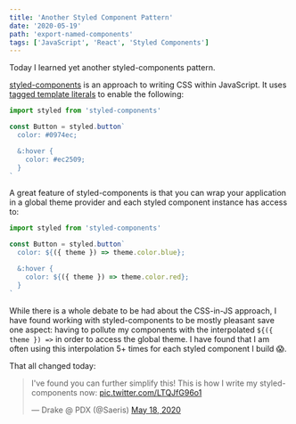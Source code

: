 ```yaml
---
title: 'Another Styled Component Pattern'
date: '2020-05-19'
path: 'export-named-components'
tags: ['JavaScript', 'React', 'Styled Components']
---
```


Today I learned yet another styled-components pattern.

[styled-components](https://styled-components.com/) is an approach to writing CSS within JavaScript. It uses [tagged template literals](https://developer.mozilla.org/en-US/docs/Web/JavaScript/Reference/Template_literals) to enable the following:

```javascript
import styled from 'styled-components'

const Button = styled.button`
  color: #0974ec;

  &:hover {
    color: #ec2509;
  }
`
```

A great feature of styled-components is that you can wrap your application in a global theme provider and each styled component instance has access to:

```javascript
import styled from 'styled-components'

const Button = styled.button`
  color: ${({ theme }) => theme.color.blue};

  &:hover {
    color: ${({ theme }) => theme.color.red};
  }
`
```

While there is a whole debate to be had about the CSS-in-JS approach, I have found working with styled-components to be mostly pleasant save one aspect: having to pollute my components with the interpolated `${({ theme }) =>` in order to access the global theme. I have found that I am often using this interpolation 5+ times for each styled component I build 😱.

That all changed today:

<blockquote class="twitter-tweet"><p lang="en" dir="ltr">I&#39;ve found you can further simplify this! This is how I write my styled-components now: <a href="https://t.co/LTQJfG96o1">pic.twitter.com/LTQJfG96o1</a></p>&mdash; Drake @ PDX (@Saeris) <a href="https://twitter.com/Saeris/status/1262441528078688256?ref_src=twsrc%5Etfw">May 18, 2020</a></blockquote> <script async src="https://platform.twitter.com/widgets.js" charset="utf-8"></script>
